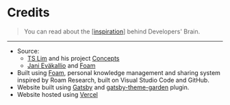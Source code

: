 # Credits

> You can read about the [[inspiration]] behind Developers' Brain.

---

- Source:
  - [TS Lim](https://github.com/tslim) and his project [Concepts](https://tslim.github.io/concepts/)
  - [Jani Eväkallio](https://twitter.com/jevakallio) and [Foam](https://foambubble.github.io/foam/)
- Built using [Foam](https://foambubble.github.io/foam/), personal knowledge management and sharing system inspired by Roam Research, built on Visual Studio Code and GitHub.
- Website built using [Gatsby](https://www.gatsbyjs.org/) and
  [gatsby-theme-garden](https://www.gatsbyjs.org/packages/gatsby-theme-garden/) plugin.
- Website hosted using [Vercel](https://www.vercel.com)

[//begin]: # "Autogenerated link references for markdown compatibility"
[inspiration]: inspiration "Inspiration"
[//end]: # "Autogenerated link references"
